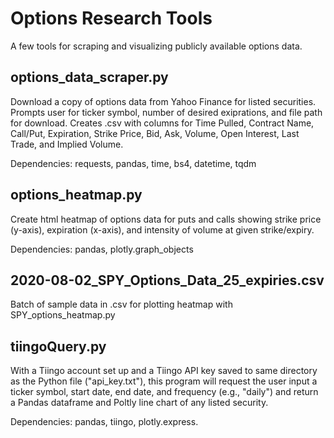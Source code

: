 # Options Research Tools
A few tools for scraping and visualizing publicly available options data. 

## options_data_scraper.py

Download a copy of options data from Yahoo Finance for listed securities. Prompts user for ticker symbol, number of desired exiprations, and file path for download. Creates .csv with columns for Time Pulled, Contract Name, Call/Put, Expiration, Strike Price, Bid, Ask, Volume, Open Interest, Last Trade, and Implied Volume. 

Dependencies: requests, pandas, time, bs4, datetime, tqdm

## options_heatmap.py

Create html heatmap of options data for puts and calls showing strike price (y-axis), expiration (x-axis), and intensity of volume at given strike/expiry.

Dependencies: pandas, plotly.graph_objects

## 2020-08-02_SPY_Options_Data_25_expiries.csv

Batch of sample data in .csv for plotting heatmap with SPY_options_heatmap.py

## tiingoQuery.py

With a Tiingo account set up and a Tiingo API key saved to same directory as the Python file ("api_key.txt"), this program will request the user input a ticker symbol, start date, end date, and frequency (e.g., "daily") and return a Pandas dataframe and Poltly line chart of any listed security. 

Dependencies: pandas, tiingo, plotly.express. 
